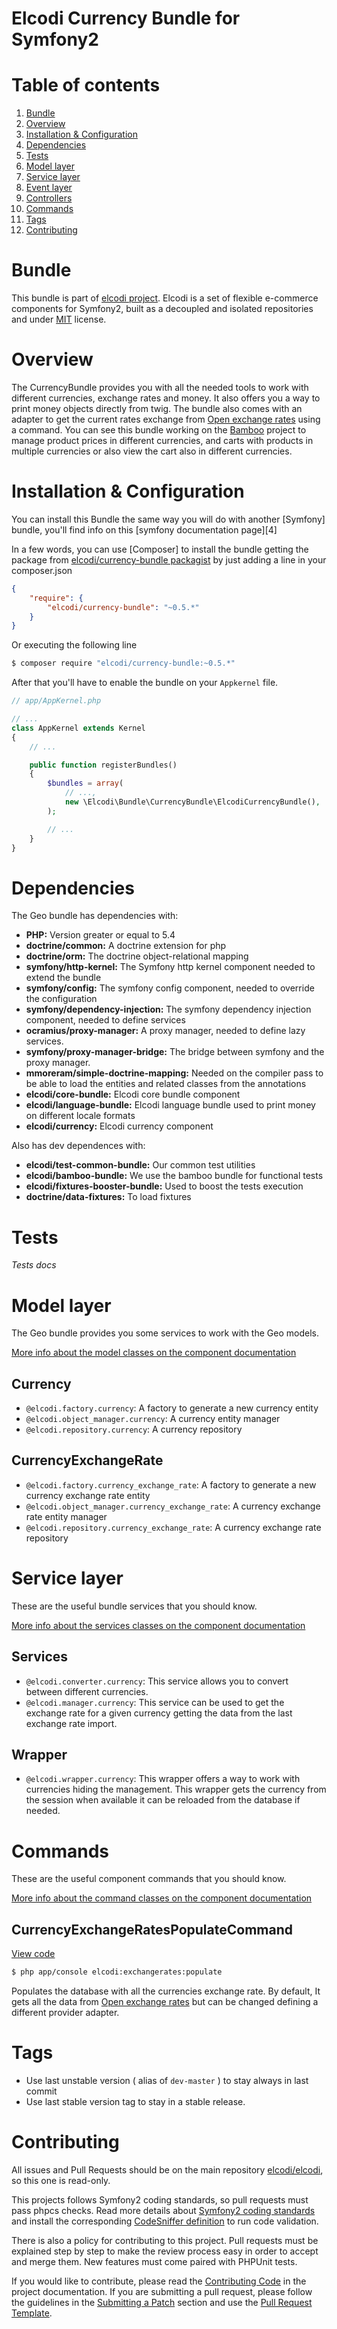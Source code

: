 Elcodi Currency Bundle for Symfony2
===================================

# Table of contents

1. [Bundle](#bundle)
1. [Overview](#overview)
1. [Installation & Configuration](#installation-configuration)
1. [Dependencies](#dependencies)
1. [Tests](#tests)
1. [Model layer](#model-layer)
1. [Service layer](#service-layer)
1. [Event layer](#event-layer)
1. [Controllers](#controllers)
1. [Commands](#commands)
1. [Tags](#tags)
1. [Contributing](#contributing)

# Bundle

This bundle is part of [elcodi project](https://github.com/elcodi).
Elcodi is a set of flexible e-commerce components for Symfony2, built as a
decoupled and isolated repositories and under
[MIT](http://opensource.org/licenses/MIT) license.

# Overview

The CurrencyBundle provides you with all the needed tools to work with different
currencies, exchange rates and money. It also offers you a way to print money
objects directly from twig.
The bundle also comes with an adapter to get the current rates exchange from
[Open exchange rates] using a command.
You can see this bundle working on the [Bamboo] project to manage product prices
in different currencies, and carts with products in multiple currencies or also
view the cart also in different currencies.

# Installation & Configuration

You can install this Bundle the same way you will do with another [Symfony]
bundle, you'll find info on this [symfony documentation page][4]

In a few words, you can use [Composer] to install the bundle getting the package
from
[elcodi/currency-bundle packagist](https://packagist.org/packages/elcodi/currency-bundle)
by just adding a line in your composer.json

``` json
{
    "require": {
        "elcodi/currency-bundle": "~0.5.*"
    }
}

```

Or executing the following line

``` bash
$ composer require "elcodi/currency-bundle:~0.5.*"
```

After that you'll have to enable the bundle on your `Appkernel` file.

``` php
// app/AppKernel.php

// ...
class AppKernel extends Kernel
{
    // ...

    public function registerBundles()
    {
        $bundles = array(
            // ...,
            new \Elcodi\Bundle\CurrencyBundle\ElcodiCurrencyBundle(),
        );

        // ...
    }
}
```

# Dependencies

The Geo bundle has dependencies with:
- **PHP:** Version greater or equal to 5.4
- **doctrine/common:** A doctrine extension for php
- **doctrine/orm:** The doctrine object-relational mapping
- **symfony/http-kernel:** The Symfony http kernel component needed to extend
the bundle
- **symfony/config:** The symfony config component, needed to override the
configuration
- **symfony/dependency-injection:** The symfony dependency injection component,
needed to define services
- **ocramius/proxy-manager:** A proxy manager, needed to define lazy services.
- **symfony/proxy-manager-bridge:** The bridge between symfony and the proxy
manager.
- **mmoreram/simple-doctrine-mapping:** Needed on the compiler pass to be able
to load the entities and related classes from the annotations
- **elcodi/core-bundle:** Elcodi core bundle component
- **elcodi/language-bundle:** Elcodi language bundle used to print money on
different locale formats
- **elcodi/currency:** Elcodi currency component

Also has dev dependences with:
- **elcodi/test-common-bundle:** Our common test utilities
- **elcodi/bamboo-bundle:** We use the bamboo bundle for functional tests
- **elcodi/fixtures-booster-bundle:** Used to boost the tests execution
- **doctrine/data-fixtures:** To load fixtures

# Tests

*Tests docs*

# Model layer

The Geo bundle provides you some services to work with the Geo models.

[More info about the model classes on the component documentation](https://github.com/elcodi/Currency/blob/master/README.md#model-layer)

## Currency

- `@elcodi.factory.currency`: A factory to generate a new currency entity
- `@elcodi.object_manager.currency`: A currency entity manager
- `@elcodi.repository.currency`: A currency repository

## CurrencyExchangeRate

- `@elcodi.factory.currency_exchange_rate`: A factory to generate a new currency
exchange rate entity
- `@elcodi.object_manager.currency_exchange_rate`: A currency exchange rate
entity manager
- `@elcodi.repository.currency_exchange_rate`: A currency exchange rate
repository

# Service layer

These are the useful bundle services that you should know.

[More info about the services classes on the component documentation](https://github.com/elcodi/Currency/blob/master/README.md#service-layer)

## Services
- `@elcodi.converter.currency`: This service allows you to convert between
different currencies.
- `@elcodi.manager.currency`: This service can be used to get the exchange rate
for a given currency getting the data from the last exchange rate import.

## Wrapper
- `@elcodi.wrapper.currency`: This wrapper offers a way to work with currencies
hiding the management. This wrapper gets the currency from the session when
available it can be reloaded from the database if needed.

# Commands

These are the useful component commands that you should know.

[More info about the command classes on the component documentation](https://github.com/elcodi/Currency/blob/master/README.md#model-layer)

## CurrencyExchangeRatesPopulateCommand

[View code](https://github.com/elcodi/Currency/blob/master/Command/CurrencyExchangeRatesPopulateCommand.php)

``` bash
$ php app/console elcodi:exchangerates:populate
```

Populates the database with all the currencies exchange rate. By default, It
gets all the data from [Open exchange rates] but can be changed defining a
different provider adapter.

# Tags

* Use last unstable version ( alias of `dev-master` ) to stay always in last commit
* Use last stable version tag to stay in a stable release.

# Contributing

All issues and Pull Requests should be on the main repository
[elcodi/elcodi](https://github.com/elcodi/elcodi), so this one is read-only.

This projects follows Symfony2 coding standards, so pull requests must pass phpcs
checks. Read more details about
[Symfony2 coding standards](http://symfony.com/doc/current/contributing/code/standards.html)
and install the corresponding [CodeSniffer definition](https://github.com/opensky/Symfony2-coding-standard)
to run code validation.

There is also a policy for contributing to this project. Pull requests must
be explained step by step to make the review process easy in order to
accept and merge them. New features must come paired with PHPUnit tests.

If you would like to contribute, please read the [Contributing Code][1] in the project
documentation. If you are submitting a pull request, please follow the guidelines
in the [Submitting a Patch][2] section and use the [Pull Request Template][3].

[1]: http://symfony.com/doc/current/contributing/code/index.html
[2]: http://symfony.com/doc/current/contributing/code/patches.html#check-list
[3]: http://symfony.com/doc/current/contributing/code/patches.html#make-a-pull-request
[Bamboo]: https://github.com/elcodi/bamboo
[Open exchange rates]: https://openexchangerates.org/
